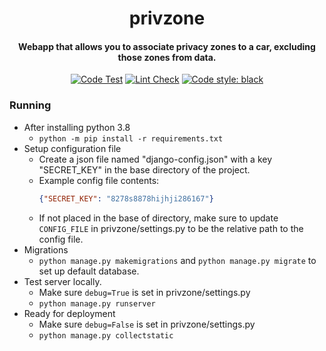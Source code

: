 <h1 align="center">privzone</h1>
<h4 align="center">Webapp that allows you to associate privacy zones to a car, excluding those zones from data. </h4>

<p align="center">
<a href="https://github.com/jmscslgroup/privzone/actions?query=workflow%3A%22Code+Test%22"><img alt="Code Test" src="https://github.com/jmscslgroup/privzone/workflows/Code%20Test/badge.svg"></a>
<a href="https://github.com/jmscslgroup/privzone/actions?query=workflow%3ALint"><img alt="Lint Check" src="https://github.com/jmscslgroup/privzone/workflows/Lint/badge.svg"></a>
<a href="https://github.com/psf/black"><img alt="Code style: black" src="https://img.shields.io/badge/code%20style-black-000000.svg"></a>
</p>

### Running



 - After installing python 3.8
   - `python -m pip install -r requirements.txt`
 - Setup configuration file
   - Create a json file named "django-config.json" with a key "SECRET_KEY" in the base directory of the project.
   - Example config file contents: 
        ```json
        {"SECRET_KEY": "8278s8878hijhji286167"}
        ```
   - If not placed in the base of directory, make sure to update `CONFIG_FILE` in privzone/settings.py to be the relative path to the config file.
 - Migrations
   - `python manage.py makemigrations` and `python manage.py migrate` to set up default database.
 - Test server locally.
   - Make sure `debug=True` is set in privzone/settings.py
   - `python manage.py runserver`
 - Ready for deployment
   - Make sure `debug=False` is set in privzone/settings.py
   - `python manage.py collectstatic`